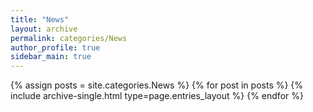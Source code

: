 ```yaml
---
title: "News"
layout: archive
permalink: categories/News
author_profile: true
sidebar_main: true
---
```



{% assign posts = site.categories.News %}
{% for post in posts %} {% include archive-single.html type=page.entries_layout %} {% endfor %}